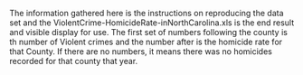 The information gathered here is the instructions on reproducing the data set and the ViolentCrime-HomicideRate-inNorthCarolina.xls is the end result and visible
display for use. The first set of numbers following the county is th number of Violent crimes and the number after is the homicide rate for that County. 
If there are no numbers, it means there was no homicides recorded for that county that year. 
